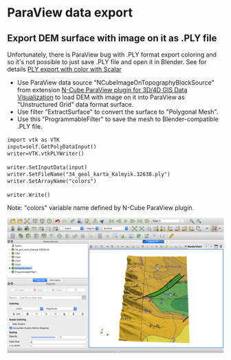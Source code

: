 # ParaView data export

## Export DEM surface with image on it as .PLY file

Unfortunately, there is ParaView bug with .PLY format export coloring and so it's not possible to just save .PLY file and open it in Blender. See for details [PLY export with color with Scalar](https://discourse.paraview.org/t/ply-export-with-color-with-scalar/1804/21)

* Use ParaView data source "NCubeImageOnTopographyBlockSource" from extension [N-Cube ParaView plugin for 3D/4D GIS Data Visualization](https://github.com/mobigroup/ParaView-plugins)
to load DEM with image on it into ParaView as "Unstructured Grid" data format surface.
* Use filter "ExtractSurface" to convert the surface to "Polygonal Mesh".
* Use this "ProgrammableFilter" to save the mesh to Blender-compatible .PLY file.
```
import vtk as VTK
input=self.GetPolyDataInput()
writer=VTK.vtkPLYWriter()

writer.SetInputData(input)
writer.SetFileName("34_geol_karta_Kalmyik.32638.ply")
writer.SetArrayName("colors")

writer.Write()
```
Note: "colors" variable name defined by N-Cube ParaView plugin.

![](ParaView_export_ply.png)
